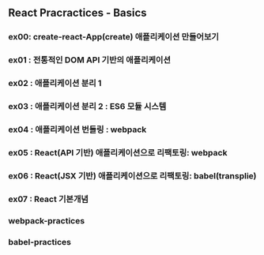 ## React Pracractices - Basics



### ex00:  create-react-App(create) 애플리케이션 만들어보기

### ex01 : 전통적인 DOM API 기반의 애플리케이션
### ex02 : 애플리케이션 분리 1
### ex03 : 애플리케이션 분리 2 : ES6 모듈 시스템
### ex04 : 애플리케이션 번들링 : webpack
### ex05 : React(API 기반) 애플리케이션으로 리팩토링: webpack
### ex06 : React(JSX 기반) 애플리케이션으로 리팩토링: babel(transplie)
### ex07 : React 기본개념



### webpack-practices
### babel-practices



